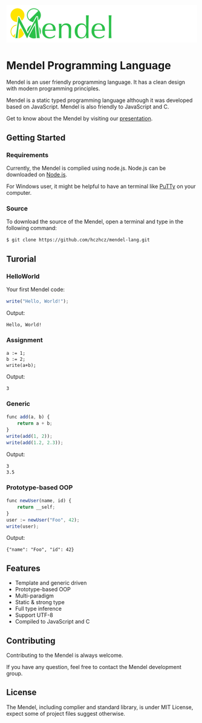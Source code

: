![Mendel Logo](mendel_logo_small.png)

# Mendel Programming Language

Mendel is an user friendly programming language. It has a clean design with modern programming principles.

Mendel is a static typed programming language although it was developed based on JavaScript. Mendel is also friendly to JavaScript and C.

Get to know about the Mendel by visiting our [presentation](http://go.osu.edu/intro2mendel).

## Getting  Started

### Requirements

Currently, the Mendel is complied using node.js. Node.js can be downloaded on [Node.js](https://nodejs.org).

For Windows user, it might be helpful to have an terminal like [PuTTy](http://www.putty.org/) on your computer.

### Source

To download the source of the Mendel, open a terminal and type in the following command:

```bash
$ git clone https://github.com/hczhcz/mendel-lang.git
```

## Turorial

### HelloWorld

Your first Mendel code:

```javascript
write("Hello, World!");
```

Output:
```
Hello, World!
```

### Assignment

```javasrcipt
a := 1;
b := 2;
write(a+b);
```

Output:

```
3
```

### Generic

```javascript
func add(a, b) {
    return a + b;
}
write(add(1, 2));
write(add(1.2, 2.3));
```

Output:
```
3
3.5
```

### Prototype-based OOP

```javascript
func newUser(name, id) {
    return __self;
}
user := newUser("Foo", 42);
write(user);
```

Output:
```
{"name": "Foo", "id": 42}
```

## Features
- Template and generic driven
- Prototype-based OOP
- Multi-paradigm
- Static & strong type
- Full type inference
- Support UTF-8
- Compiled to JavaScript and C

## Contributing

Contributing to the Mendel is always welcome.

If you have any question, feel free to contact the Mendel development group.

## License

The Mendel, including complier and standard library, is under MIT License, expect some of project files suggest otherwise.
